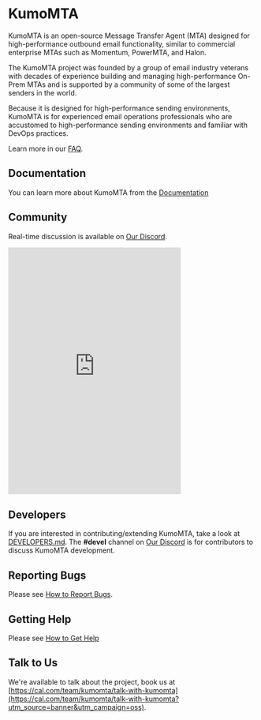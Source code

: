 # KumoMTA

KumoMTA is an open-source Message Transfer Agent (MTA) designed for high-performance outbound email functionality, similar to commercial enterprise MTAs such as Momentum, PowerMTA, and Halon.

The KumoMTA project was founded by a group of email industry veterans with decades of experience building and managing high-performance On-Prem MTAs and is supported by a community of some of the largest senders in the world.

Because it is designed for high-performance sending environments, KumoMTA is for experienced email operations professionals who are accustomed to high-performance sending environments and familiar with DevOps practices.

Learn more in our [FAQ](https://docs.kumomta.com/faq/).

## Documentation

You can learn more about KumoMTA from the [Documentation](https://docs.kumomta.com/)

## Community

Real-time discussion is available on [Our Discord](https://kumomta.com/discord).

<iframe src="https://discord.com/widget?id=1072980126737907824&theme=dark" width="350" height="500" allowtransparency="true" frameborder="0" sandbox="allow-popups allow-popups-to-escape-sandbox allow-same-origin allow-scripts"></iframe>

## Developers

If you are interested in contributing/extending KumoMTA, take a look at
[DEVELOPERS.md](DEVELOPERS.md). The **#devel** channel on [Our Discord](https://kumomta.com/discord) is for contributors to discuss KumoMTA development.

## Reporting Bugs

Please see [How to Report Bugs](https://docs.kumomta.com/userguide/general/report/).

## Getting Help

Please see [How to Get Help](https://docs.kumomta.com/userguide/general/get_help/)

## Talk to Us

We're available to talk about the project, book us at [https://cal.com/team/kumomta/talk-with-kumomta](https://cal.com/team/kumomta/talk-with-kumomta?utm_source=banner&utm_campaign=oss).
